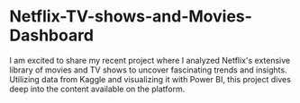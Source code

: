 # Netflix-TV-shows-and-Movies-Dashboard
I am excited to share my recent project where I analyzed Netflix's extensive library of movies and TV shows to uncover fascinating trends and insights. Utilizing data from Kaggle and visualizing it with Power BI, this project dives deep into the content available on the platform.
